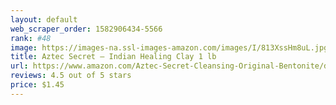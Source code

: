 ```yaml
---
layout: default 
﻿web_scraper_order: 1582906434-5566
rank: #48
image: https://images-na.ssl-images-amazon.com/images/I/813XssHm8uL.jpg
title: Aztec Secret – Indian Healing Clay 1 lb
url: https://www.amazon.com/Aztec-Secret-Cleansing-Original-Bentonite/dp/B0014P8L9W/ref=zg_mw_beauty_48?_encoding=UTF8&psc=1&refRID=3TZEQS81A9Z428JNZMKD
reviews: 4.5 out of 5 stars
price: $1.45 
---
```

